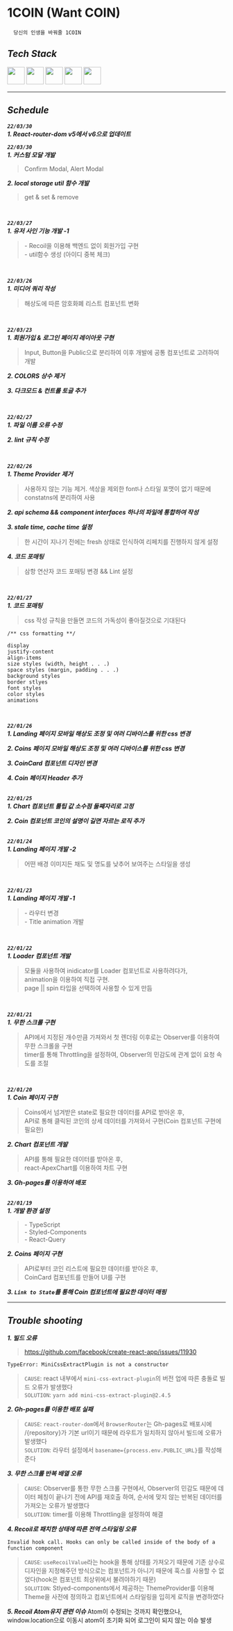 # 1COIN (Want COIN)

```
  당신의 인생을 바꿔줄 1COIN
```
## _Tech Stack_

<div>
  <img width="40" height="40" src="https://user-images.githubusercontent.com/82315118/146652190-f113fe0f-6432-481e-9c9b-b1869ddc67c7.png">
  <img width="40" height="40" src="https://user-images.githubusercontent.com/82315118/146652259-5c3b7a73-854c-40cc-bedd-f9a36f7ba664.png">
  <img width="40" height="40" src="https://user-images.githubusercontent.com/82315118/148469158-5150ccf7-c857-4fa6-90ee-4d22fc4ffd6c.png">
  <img width="40" height="40" src="https://user-images.githubusercontent.com/82315118/159604709-2324406b-7861-48fb-a455-9769ed0b1073.jpeg">
  <img width="40" height="40" src="https://user-images.githubusercontent.com/82315118/148469221-20b4777f-0cef-46ee-95d7-ac0dffa02962.png">
</div>

<hr>

## _Schedule_

**_`22/03/30`_**<br>
**_1. React-router-dom v5에서 v6으로 업데이트_**

**_`22/03/30`_**<br>
**_1. 커스텀 모달 개발_**
> Confirm Modal, Alert Modal

**_2. local storage util 함수 개발_**
> get & set & remove

<br>

**_`22/03/27`_**<br>
**_1. 유저 사인 기능 개발 -1_**
> \- Recoil을 이용해 백엔드 없이 회원가입 구현<br>\- util함수 생성 (아이디 중복 체크)

<br>

**_`22/03/26`_**<br>
**_1. 미디어 쿼리 작성_**
> 해상도에 따른 암호화폐 리스트 컴포넌트 변화

<br>

**_`22/03/23`_**<br>
**_1. 회원가입 & 로그인 페이지 레이아웃 구현_**
> Input, Button을 Public으로 분리하여 이후 개발에 공통 컴포넌트로 고려하여 개발

**_2. COLORS 상수 제거_**

**_3. 다크모드 & 컨트롤 토글 추가_**

<br>

**_`22/02/27`_**<br>
**_1. 파일 이름 오류 수정_**

**_2. lint 규칙 수정_**

<Br>

**_`22/02/26`_**<br>
**_1. Theme Provider 제거_**

> 사용하지 않는 기능 제거. 색상을 제외한 font나 스타일 포맷이 없기 때문에 constatns에 분리하여 사용

**_2. api schema && component interfaces 하나의 파일에 통합하여 작성_**

**_3. stale time, cache time 설정_**

> 한 시간이 지나기 전에는 fresh 상태로 인식하여 리페치를 진행하지 않게 설정

**_4. 코드 포매팅_**

> 삼항 연산자 코드 포매팅 변경 && Lint 설정

<br>

**_`22/01/27`_**<br>
**_1. 코드 포매팅_**

> css 작성 규칙을 만들면 코드의 가독성이 좋아질것으로 기대된다

```
/** css formatting **/

display
justify-content
align-items
size styles (width, height . . .)
space styles (margin, padding . . .)
background styles
border stlyes
font styles
color styles
animations
```

<br>

**_`22/01/26`_**<br>
**_1. Landing 페이지 모바일 해상도 조정 및 여러 디바이스를 위한 css 변경_**

**_2. Coins 페이지 모바일 해상도 조정 및 여러 디바이스를 위한 css 변경_**

**_3. CoinCard 컴포넌트 디자인 변경_**

**_4. Coin 페이지 Header 추가_**
<br><br>

**_`22/01/25`_**<br>
**_1. Chart 컴포넌트 툴팁 값 소수점 둘째자리로 고정_**

**_2. Coin 컴포넌트 코인의 설명이 길면 자르는 로직 추가_**
<br><br>

**_`22/01/24`_**<br>
**_1. Landing 페이지 개발 -2_**

> 어떤 배경 이미지든 채도 및 명도를 낮추어 보여주는 스타일을 생성

<br>

**_`22/01/23`_**<br>
**_1. Landing 페이지 개발 -1_**

> \- 라우터 변경<br> - Title animation 개발

<br>

**_`22/01/22`_**<br>
**_1. Loader 컴포넌트 개발_**

> 모듈을 사용하여 inidicator를 Loader 컴포넌트로 사용하려다가,<br>animation을 이용하여 직접 구현.<br>page || spin 타입을 선택하여 사용할 수 있게 만듬

<br>

**_`22/01/21`_**<br>
**_1. 무한 스크롤 구현_**

> API에서 지정된 개수만큼 가져와서 첫 렌더링 이후로는 Observer를 이용하여 무한 스크롤을 구현<br>timer를 통해 Throttling을 설정하여, Observer의 민감도에 관계 없이 요청 속도를 조절

<br>

**_`22/01/20`_**<br>
**_1. Coin 페이지 구현_**

> Coins에서 넘겨받은 state로 필요한 데이터를 API로 받아온 후,<br>API로 통해 클릭된 코인의 상세 데이터를 가져와서 구현(Coin 컴포넌트 구현에 필요한)

**_2. Chart 컴포넌트 개발_**

> API를 통해 필요한 데이터를 받아온 후, <br>react-ApexChart를 이용하여 차트 구현

**_3. Gh-pages를 이용하여 배포_**
<br><br>

**_`22/01/19`_**<br>
**_1. 개발 환경 설정_**

> \- TypeScript<br>- Styled-Components<br>- React-Query

**_2. Coins 페이지 구현_**

> API로부터 코인 리스트에 필요한 데이터를 받아온 후,<br>CoinCard 컴포넌트를 만들어 UI를 구현

**_3. `Link to State`를 통해 Coin 컴포넌트에 필요한 데이터 매핑_**

<hr>

## _Trouble shooting_

**_1. 빌드 오류_**

> https://github.com/facebook/create-react-app/issues/11930

```
TypeError: MiniCssExtractPlugin is not a constructor
```

> `CAUSE`: react 내부에서 `mini-css-extract-plugin`의 버전 업에 따른 충돌로 빌드 오류가 발생했다<br>
> `SOLUTION`: `yarn add mini-css-extract-plugin@2.4.5`

**_2. Gh-pages를 이용한 배포 실패_**

> `CAUSE`: `react-router-dom`에서 `BrowserRouter`는 Gh-pages로 배포시에 /{repository}가 기본 url이기 때문에 라우트가 일치하지 않아서 빌드에 오류가 발생했다<br>
> `SOLUTION`: 라우터 설정에서 `basename={process.env.PUBLIC_URL}`를 작성해준다

**_3. 무한 스크롤 반복 배열 오류_**

> `CAUSE`: Observer를 통한 무한 스크롤 구현에서, Observer의 민감도 때문에 데이터 페칭이 끝나기 전에 API를 재호출 하여, 순서에 맞지 않는 반복된 데이터를 가져오는 오류가 발생했다<br>
> `SOLUTION`: timer를 이용해 Throttling을 설정하여 해결

**_4. Recoil로 패치한 상태에 따른 전역 스타일링 오류_**

```
Invalid hook call. Hooks can only be called inside of the body of a function component
```

> `CAUSE`: `useRecoilValue`라는 hook을 통해 상태를 가져오기 때문에 기존 상수로 디자인을 지정해주던 방식으로는 컴포넌트가 아니기 때문에 훅스를 사용할 수 없었다(hook은 컴포넌트 최상위에서 불려야하기 때문)<br>
> `SOLUTION`: Stlyed-components에서 제공하는 ThemeProvider를 이용해 Theme을 사전에 정의하고 컴포넌트에서 스타일링을 입히게 로직을 변경하였다

**_5. Recoil Atom유지 관련 이슈_**
Atom이 수정되는 것까지 확인했으나, window.location으로 이동시 atom이 초기화 되어 로그인이 되지 않는 이슈 발생